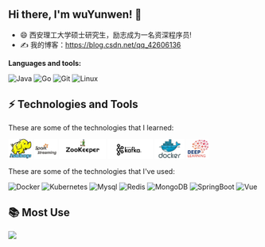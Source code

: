 <div>
  <img src="https://github-readme-stats.vercel.app/api?username=Ostrich5yw&show_icons=true" alt="" align="right" style="margin-bottom: 20px;" />
</div>


## Hi there, I'm wuYunwen! 👋

- 😄 西安理工大学硕士研究生，励志成为一名资深程序员!
- ✍️ 我的博客：https://blog.csdn.net/qq_42606136


**Languages and tools:**  

![Java](https://img.shields.io/badge/-Java-green?style=flat-square&logo=java)
![Go](https://img.shields.io/badge/-Go-blue?style=flat-square&logo=go)
![Git](https://img.shields.io/badge/-Git-yellow?style=flat-square&logo=git)
![Linux](https://img.shields.io/badge/-Linux-E04E39?style=flat-square&logo=linux)

## ⚡ Technologies and Tools

These are some of the technologies that I learned:

<code><img height="40" src="https://github.com/Ostrich5yw/Ostrich5yw/blob/main/icon/hadoop.jpg"></code>
<code><img height="40" src="https://github.com/Ostrich5yw/Ostrich5yw/blob/main/icon/Spark1.jpg"></code>
<code><img height="40" src="https://github.com/Ostrich5yw/Ostrich5yw/blob/main/icon/zookeeper.jpg"></code>
<code><img height="40" src="https://github.com/Ostrich5yw/Ostrich5yw/blob/main/icon/Kafka.jpg"></code>
<code><img height="40" src="https://github.com/Ostrich5yw/Ostrich5yw/blob/main/icon/docker.jpg"></code>
<code><img height="40" src="https://github.com/Ostrich5yw/Ostrich5yw/blob/main/icon/DeepLearning.jpg"></code>


These are some of the technologies that I've used:


![Docker](https://img.shields.io/badge/-Docker-326CE5?style=flat-square&logo=docker)
![Kubernetes](https://img.shields.io/badge/-Kubernetes-green?style=flat-square&logo=Kubernetes)
![Mysql](https://img.shields.io/badge/-Mysql-orange?style=flat-square&logo=Mysql)
![Redis](https://img.shields.io/badge/-Redis-blue?style=flat-square&logo=Redis)
![MongoDB](https://img.shields.io/badge/-MongoDB-red?style=flat-square&logo=mongodb)
![SpringBoot](https://img.shields.io/badge/-SpringBoot-7360F2?style=flat-square&logo=springboot)
![Vue](https://img.shields.io/badge/-Vue-ED2761?style=flat-square&logo=vue.js)



## 📚 Most Use

<div>
  <img src="https://github-readme-stats.vercel.app/api/top-langs/?username=Ostrich5yw&layout=compact"   style="margin-bottom: 20px;" />
</div>
